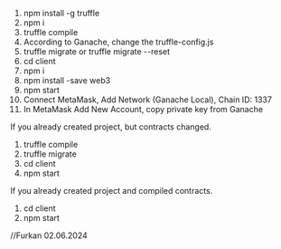 1. npm install -g truffle
2. npm i
3. truffle compile 
4. According to Ganache, change the truffle-config.js
5. truffle migrate or truffle migrate --reset
6. cd client
7. npm i
8. npm install -save web3
9. npm start
10. Connect MetaMask, Add Network (Ganache Local), Chain ID: 1337
11. In MetaMask Add New Account, copy private key from Ganache

If you already created project, but contracts changed.
1. truffle compile
2. truffle migrate
3. cd client
4. npm start

If you already created project and compiled contracts.
1. cd client
2. npm start

//Furkan 02.06.2024
